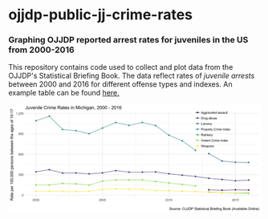 # ojjdp-public-jj-crime-rates
### Graphing OJJDP reported arrest rates for juveniles in the US from 2000-2016

This repository contains code used to collect and plot data from the OJJDP's Statistical Briefing Book. The data reflect rates of *juvenile arrests* between 2000 and 2016 for different offense types and indexes. An example table can be found [here.](https://www.ojjdp.gov/ojstatbb/crime/qa05103.asp?qaDate=2000)

![](jj-arrest-rates-mi-00-16.png)

